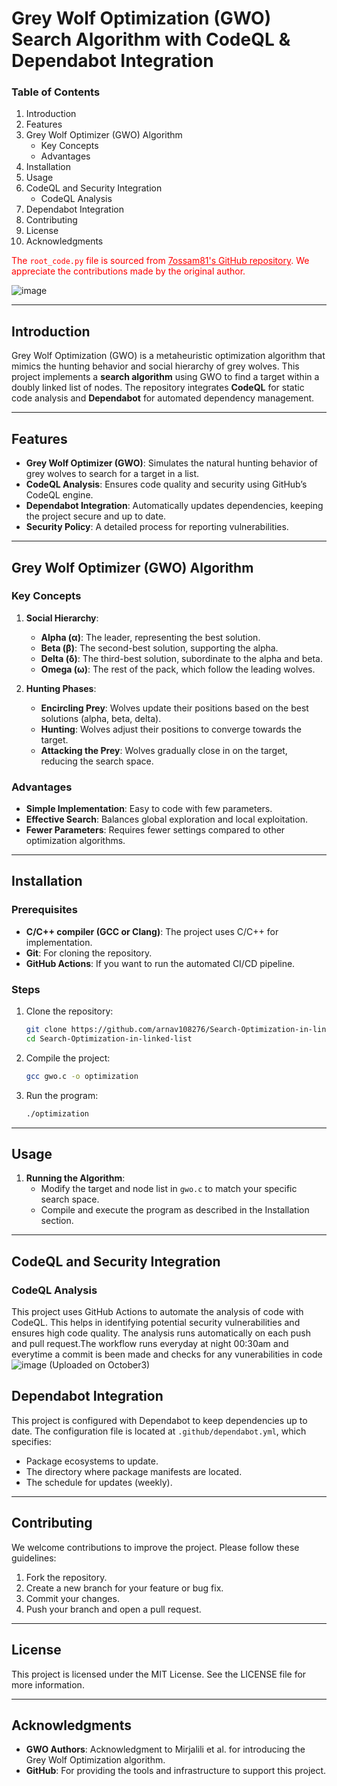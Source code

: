 # Grey Wolf Optimization (GWO) Search Algorithm with CodeQL & Dependabot Integration

### Table of Contents

1. Introduction
2. Features
3. Grey Wolf Optimizer (GWO) Algorithm
    - Key Concepts
    - Advantages
4. Installation
5. Usage
6. CodeQL and Security Integration
    - CodeQL Analysis
7. Dependabot Integration
8. Contributing
9. License
10. Acknowledgments

<span style="color:red;">The `root_code.py` file is sourced from <a href="https://github.com/7ossam81/EvoloPy" style="color:red;">7ossam81's GitHub repository</a>. We appreciate the contributions made by the original author.</span>

![image](https://github.com/user-attachments/assets/e8774d7c-e185-4020-a315-be4301e38c2f)


---

## Introduction

Grey Wolf Optimization (GWO) is a metaheuristic optimization algorithm that mimics the hunting behavior and social hierarchy of grey wolves. This project implements a **search algorithm** using GWO to find a target within a doubly linked list of nodes. The repository integrates **CodeQL** for static code analysis and **Dependabot** for automated dependency management.

---

## Features

- **Grey Wolf Optimizer (GWO)**: Simulates the natural hunting behavior of grey wolves to search for a target in a list.
- **CodeQL Analysis**: Ensures code quality and security using GitHub’s CodeQL engine.
- **Dependabot Integration**: Automatically updates dependencies, keeping the project secure and up to date.
- **Security Policy**: A detailed process for reporting vulnerabilities.

---

## Grey Wolf Optimizer (GWO) Algorithm

### Key Concepts

1. **Social Hierarchy**:
   - **Alpha (α)**: The leader, representing the best solution.
   - **Beta (β)**: The second-best solution, supporting the alpha.
   - **Delta (δ)**: The third-best solution, subordinate to the alpha and beta.
   - **Omega (ω)**: The rest of the pack, which follow the leading wolves.

2. **Hunting Phases**:
   - **Encircling Prey**: Wolves update their positions based on the best solutions (alpha, beta, delta).
   - **Hunting**: Wolves adjust their positions to converge towards the target.
   - **Attacking the Prey**: Wolves gradually close in on the target, reducing the search space.

### Advantages

- **Simple Implementation**: Easy to code with few parameters.
- **Effective Search**: Balances global exploration and local exploitation.
- **Fewer Parameters**: Requires fewer settings compared to other optimization algorithms.

---

## Installation

### Prerequisites

- **C/C++ compiler (GCC or Clang)**: The project uses C/C++ for implementation.
- **Git**: For cloning the repository.
- **GitHub Actions**: If you want to run the automated CI/CD pipeline.

### Steps

1. Clone the repository:
    ```bash
    git clone https://github.com/arnav108276/Search-Optimization-in-linked-list.git
    cd Search-Optimization-in-linked-list
    ```

2. Compile the project:
    ```bash
    gcc gwo.c -o optimization
    ```

3. Run the program:
    ```bash
    ./optimization
    ```

---

## Usage

1. **Running the Algorithm**:
    - Modify the target and node list in `gwo.c` to match your specific search space.
    - Compile and execute the program as described in the Installation section.

---

## CodeQL and Security Integration

### CodeQL Analysis

This project uses GitHub Actions to automate the analysis of code with CodeQL. This helps in identifying potential security vulnerabilities and ensures high code quality. The analysis runs automatically on each push and pull request.The workflow runs everyday at night 00:30am and everytime a commit is been made and checks for any vunerabilities in code
![image](https://github.com/user-attachments/assets/8abed6da-38e9-4fc7-b2d2-73b9cbf147c0)
(Uploaded on October3)

## Dependabot Integration

This project is configured with Dependabot to keep dependencies up to date. The configuration file is located at `.github/dependabot.yml`, which specifies:

- Package ecosystems to update.
- The directory where package manifests are located.
- The schedule for updates (weekly).

---

## Contributing

We welcome contributions to improve the project. Please follow these guidelines:

1. Fork the repository.
2. Create a new branch for your feature or bug fix.
3. Commit your changes.
4. Push your branch and open a pull request.

---

## License

This project is licensed under the MIT License. See the LICENSE file for more information.

---

## Acknowledgments

- **GWO Authors**: Acknowledgment to Mirjalili et al. for introducing the Grey Wolf Optimization algorithm.
- **GitHub**: For providing the tools and infrastructure to support this project.
